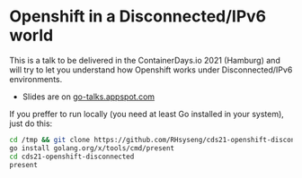 # Openshift in a Disconnected/IPv6 world

This is a talk to be delivered in the ContainerDays.io 2021 (Hamburg) and will try to let you understand how Openshift works under Disconnected/IPv6 environments.

- Slides are on [go-talks.appspot.com](https://go-talks.appspot.com/github.com/RHsyseng/cds21-openshift-disconnected/openshift-disconnected.slide)

If you preffer to run locally (you need at least Go installed in your system), just do this:

```sh
cd /tmp && git clone https://github.com/RHsyseng/cds21-openshift-disconnected.git
go install golang.org/x/tools/cmd/present
cd cds21-openshift-disconnected
present
```


